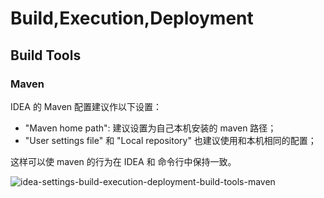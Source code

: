 # Build,Execution,Deployment

## Build Tools

### Maven

IDEA 的 Maven 配置建议作以下设置：

- "Maven home path": 建议设置为自己本机安装的 maven 路径；
- "User settings file" 和 "Local repository" 也建议使用和本机相同的配置；

这样可以使 maven 的行为在 IDEA 和 命令行中保持一致。

![idea-settings-build-execution-deployment-build-tools-maven](https://picgo-daily.oss-cn-guangzhou.aliyuncs.com/picgo-daily/2023/5204ff0f9e69716aeaf9d6fc51df32d7.png)
